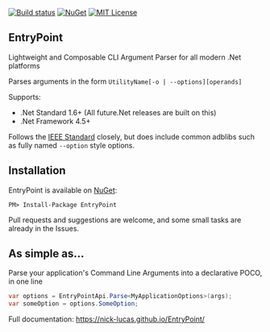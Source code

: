 [![Build status](https://ci.appveyor.com/api/projects/status/bocpkn9t5lhan1o9?svg=true)](https://ci.appveyor.com/project/Nick-Lucas/entrypoint)
[![NuGet](https://img.shields.io/nuget/v/EntryPoint.svg)](https://www.nuget.org/packages/EntryPoint)
[![MIT License](https://img.shields.io/github/license/Nick-Lucas/EntryPoint.svg)](https://github.com/Nick-Lucas/EntryPoint/blob/master/LICENSE)


## EntryPoint

Lightweight and Composable CLI Argument Parser for all modern .Net platforms

Parses arguments in the form `UtilityName[-o | --options][operands]`

Supports:

* .Net Standard 1.6+ (All future.Net releases are built on this)
* .Net Framework 4.5+

Follows the [IEEE Standard](http://pubs.opengroup.org/onlinepubs/9699919799/basedefs/V1_chap12.html) closely, but does include common adblibs such as fully named `--option` style options.

## Installation
EntryPoint is available on [NuGet](https://www.nuget.org/packages/EntryPoint):

	PM> Install-Package EntryPoint

Pull requests and suggestions are welcome, and some small tasks are already in the Issues.

## As simple as...

Parse your application's Command Line Arguments into a declarative POCO, in one line
```C#
var options = EntryPointApi.Parse<MyApplicationOptions>(args);
var someOption = options.SomeOption;
```

Full documentation: https://nick-lucas.github.io/EntryPoint/